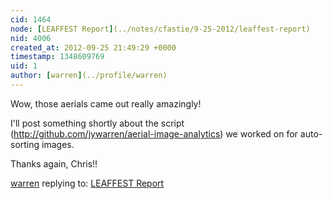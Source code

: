 ```yaml
---
cid: 1464
node: [LEAFFEST Report](../notes/cfastie/9-25-2012/leaffest-report)
nid: 4006
created_at: 2012-09-25 21:49:29 +0000
timestamp: 1348609769
uid: 1
author: [warren](../profile/warren)
---
```


Wow, those aerials came out really amazingly! 

I'll post something shortly about the script (http://github.com/jywarren/aerial-image-analytics) we worked on for auto-sorting images. 

Thanks again, Chris!!

[warren](../profile/warren) replying to: [LEAFFEST Report](../notes/cfastie/9-25-2012/leaffest-report)

